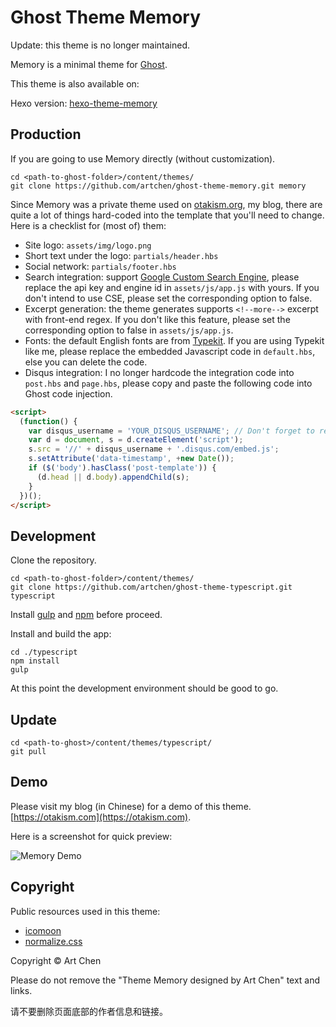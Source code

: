# Ghost Theme Memory

Update: this theme is no longer maintained.

Memory is a minimal theme for [Ghost](https://ghost.org).

This theme is also available on:

Hexo version: [hexo-theme-memory](https://github.com/artchen/hexo-theme-memory)

## Production

If you are going to use Memory directly (without customization).

```
cd <path-to-ghost-folder>/content/themes/
git clone https://github.com/artchen/ghost-theme-memory.git memory
```

Since Memory was a private theme used on [otakism.org](http://otakism.org), my blog, there are quite a lot of things hard-coded into the template that you'll need to change. Here is a checklist for (most of) them:

* Site logo: `assets/img/logo.png`
* Short text under the logo: `partials/header.hbs`
* Social network: `partials/footer.hbs`
* Search integration: support [Google Custom Search Engine](https://cse.google.com), please replace the api key and engine id in `assets/js/app.js` with yours. If you don't intend to use CSE, please set the corresponding option to false.
* Excerpt generation: the theme generates supports `<!--more-->` excerpt with front-end regex. If you don't like this feature, please set the corresponding option to false in `assets/js/app.js`.
* Fonts: the default English fonts are from [Typekit](https://typekit.com/). If you are using Typekit like me, please replace the embedded Javascript code in `default.hbs`, else you can delete the code.
* Disqus integration: I no longer hardcode the integration code into `post.hbs` and `page.hbs`, please copy and paste the following code into Ghost code injection.

```html
<script>  
  (function() {
    var disqus_username = 'YOUR_DISQUS_USERNAME'; // Don't forget to replace
    var d = document, s = d.createElement('script');
    s.src = '//' + disqus_username + '.disqus.com/embed.js';
    s.setAttribute('data-timestamp', +new Date());
    if ($('body').hasClass('post-template')) {
      (d.head || d.body).appendChild(s);
    }
  })();
</script>  
```

## Development

Clone the repository.

```
cd <path-to-ghost-folder>/content/themes/
git clone https://github.com/artchen/ghost-theme-typescript.git typescript
```

Install [gulp](http://gulpjs.com/) and [npm](https://www.npmjs.com/) before proceed.

Install and build the app:

```
cd ./typescript
npm install
gulp
```

At this point the development environment should be good to go.

## Update

```
cd <path-to-ghost>/content/themes/typescript/
git pull
```

## Demo

Please visit my blog (in Chinese) for a demo of this theme. [https://otakism.com](https://otakism.com).

Here is a screenshot for quick preview:

![Memory Demo](http://artifact.me/images/ghost-theme-typescript-screenshot.png)

## Copyright

Public resources used in this theme:

* [icomoon](https://icomoon.io/)
* [normalize.css](https://necolas.github.io/normalize.css/)

Copyright © Art Chen

Please do not remove the "Theme Memory designed by Art Chen" text and links.

请不要删除页面底部的作者信息和链接。

